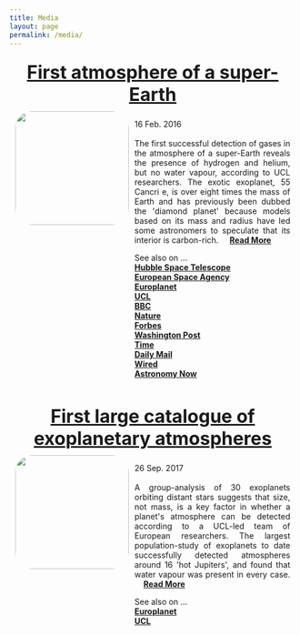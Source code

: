 ```yaml
---
title: Media
layout: page
permalink: /media/
---
```

<style>
.item1 { grid-column-start: 1; grid-column-end: 3; grid-row-start: 1; grid-row-end: 1; font-size: 30px;}
.item2 { grid-column-start: 1; grid-column-end: 2; grid-row-start: 2; grid-row-end: 4;}
.item3 { grid-column-start: 2; grid-column-end: 3; grid-row-start: 2; grid-row-end: 3;}
.grid-container {
  display: grid;
  grid-template-columns: 200px 1fr;
  grid-gap: 10px;
  padding: 10px;
}
.roundrect {border-radius: 30px;}
</style>

<div class="grid-container">
  <div class="item1" style="text-align:center">
  <a href="{{ site.url }}{{ site.baseurl }}/media/55cnce/"><font size="6"><b>First atmosphere of a super-Earth</b></font></a>
  </div>
  <div class="item2">
  <a href="{{ site.url }}{{ site.baseurl }}/media/55cnce/"> <img class="roundrect" src="{{ site.urlimg }}/55cnce.jpg" width="200" height="200"></a>
  </div>
  <div class="item3">
  <p align="justify">16 Feb. 2016 <br><br> The first successful detection of gases in the atmosphere of a super-Earth reveals the presence of hydrogen and helium, but no water vapour, according to UCL researchers. The exotic exoplanet, 55 Cancri e, is over eight times the mass of Earth and has previously been dubbed the 'diamond planet' because models based on its mass and radius have led some astronomers to speculate that its interior is carbon-rich. &nbsp; &nbsp; <a href="{{ site.url }}{{ site.baseurl }}/media/55cnce/"><b> Read More </b></a></p>
  See also on ...<br>
  <a href="https://www.spacetelescope.org/news/heic1603/" target="_blank"><strong>Hubble Space Telescope</strong></a><br>
  <a href="http://sci.esa.int/hubble/57403-first-detection-of-super-earth-atmosphere-heic1603/" target="_blank"><strong>European Space Agency</strong></a><br>
  <a href="https://www.europlanet-eu.org/first-detection-of-gases-at-super-earth-show-a-light-weight-dry-atmosphere-with-a-hint-of-carbon-too/" target="_blank"><strong>Europlanet</strong></a><br>
  <a href="http://www.ucl.ac.uk/news/news-articles/0216/160216-gases-in-atmosphere-of-super-earth" target="_blank"><strong>UCL</strong></a><br>
  <a href="http://www.bbc.com/news/science-environment-35586936" target="_blank"><strong>BBC</strong></a><br>
  <a href="http://www.nature.com/nature/journal/v530/n7591/full/530385b.html" target="_blank"><strong>Nature</strong></a><br>
  <a href="https://www.forbes.com/sites/bridaineparnell/2016/02/17/super-earths-atmosphere-detected-for-the-first-time-and-its-dry-hot-and-poisonous/" target="_blank"><strong>Forbes</strong></a><br>
  <a href="https://www.washingtonpost.com/news/speaking-of-science/wp/2016/02/16/scientists-just-analyzed-the-atmosphere-of-a-super-earth-for-the-first-time/?utm_term=.5940c9a7b9af" target="_blank"><strong>Washington Post</strong></a><br>
  <a href="http://time.com/4225762/super-earth-55-cancri-e/" target="_blank"><strong>Time</strong></a><br>
  <a href="http://www.dailymail.co.uk/sciencetech/article-3449601/Scientists-sniff-super-Earth-Atmosphere-analysed-distant-diamond-planet-s-poisonous-hydrogen.html" target="_blank"><strong>Daily Mail</strong></a><br>
  <a href="http://www.wired.co.uk/article/exo-planets-wasp-hot-jupiter" target="_blank"><strong>Wired</strong></a><br>
  <a href="https://astronomynow.com/2016/02/17/first-detection-of-super-earth-exoplanet-atmosphere/" target="_blank"><strong>Astronomy Now</strong></a><br>
  </div>
</div>
<br>

<div class="grid-container">
  <div class="item1" style="text-align:center">
  <a href="{{ site.url }}{{ site.baseurl }}/media/30planets/"><font size="6"><b>First large catalogue of exoplanetary atmospheres</b></font></a>
  </div>
  <div class="item2">
  <a href="{{ site.url }}{{ site.baseurl }}/media/30planets/"> <img class="roundrect" src="{{ site.urlimg }}/30planets.jpg" width="200" height="200"></a>
  </div>
  <div class="item3">
  <p align="justify">26 Sep. 2017 <br><br> A group-analysis of 30 exoplanets orbiting distant stars suggests that size, not mass, is a key factor in whether a planet's atmosphere can be detected according to a UCL-led team of European researchers. The largest population-study of exoplanets to date successfully detected atmospheres around 16 'hot Jupiters', and found that water vapour was present in every case. &nbsp; &nbsp; <a href="{{ site.url }}{{ site.baseurl }}/media/30planets/"><b> Read More </b></a></p>
  See also on ...<br>
  <a href="http://www.europlanet-eu.org/size-matters-in-the-detection-of-exoplanet-atmospheres/" target="_blank"><strong>Europlanet</strong></a><br>
  <a href="https://www.ucl.ac.uk/cps/cps-news-publication/exoplanets-tiaras-sizematters" target="_blank"><strong>UCL</strong></a><br>
  </div>
</div>
<br>